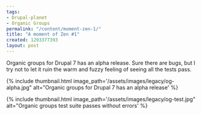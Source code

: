 ```yaml
---
tags:
- Drupal-planet
- Organic Groups
permalink: "/content/moment-zen-1/"
title: "A moment of Zen #1"
created: 1293377393
layout: post
---
```

Organic groups for Drupal 7 has an alpha release. Sure there are bugs, but I try not to let it ruin the warm and fuzzy feeling of seeing all the tests pass.

<!-- more -->

{% include thumbnail.html image_path='/assets/images/legacy/og-alpha.jpg" alt="Organic groups for Drupal 7 has an alpha release' %}

{% include thumbnail.html image_path='/assets/images/legacy/og-test.jpg" alt="Organic groups test suite passes without errors' %}
